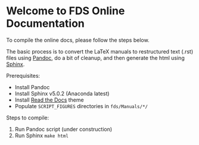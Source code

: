 # Welcome to FDS Online Documentation

To compile the online docs, please follow the steps below.

The basic process is to convert the LaTeX manuals to restructured text (.rst) files using [Pandoc](https://pandoc.org/), do a bit of cleanup, and then generate the html using [Sphinx](https://www.sphinx-doc.org/).

Prerequisites:

* Install Pandoc
* Install Sphinx v5.0.2 (Anaconda latest)
* Install [Read the Docs](https://sphinx-rtd-theme.readthedocs.io/en/stable/) theme
* Populate `SCRIPT_FIGURES` directories in `fds/Manuals/*/`

Steps to compile:

1. Run Pandoc script (under construction)
2. Run Sphinx `make html`
